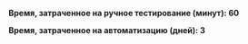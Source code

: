 **Время, затраченное на ручное тестирование (минут): 60**


**Время, затраченное на автоматизацию (дней): 3**
